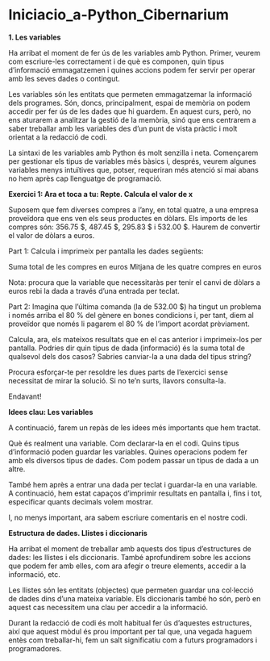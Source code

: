 # Iniciacio_a-Python_Cibernarium
**1. Les variables**

Ha arribat el moment de fer ús de les variables amb Python. Primer, veurem com escriure-les correctament i de què es componen, quin tipus d’informació emmagatzemen i quines accions podem fer servir per operar amb les seves dades o contingut.

Les variables són les entitats que permeten emmagatzemar la informació dels programes. Són, doncs, principalment, espai de memòria on podem accedir per fer ús de les dades que hi guardem. En aquest curs, però, no ens aturarem a analitzar la gestió de la memòria, sinó que ens centrarem a saber treballar amb les variables des d’un punt de vista pràctic i molt orientat a la redacció de codi.

La sintaxi de les variables amb Python és molt senzilla i neta. Començarem per gestionar els tipus de variables més bàsics i, després, veurem algunes variables menys intuïtives que, potser, requeriran més atenció si mai abans no hem après cap llenguatge de programació.

**Exercici 1: Ara et toca a tu: Repte. Calcula el valor de x**

Suposem que fem diverses compres a l’any, en total quatre, a una empresa proveïdora que ens ven els seus productes en dòlars. Els imports de les compres són: 356.75 $, 487.45 $, 295.83 $ i 532.00 $. Haurem de convertir el valor de dòlars a euros. 

Part 1: Calcula i imprimeix per pantalla les dades següents:

Suma total de les compres en euros
Mitjana de les quatre compres en euros
 

Nota: procura que la variable que necessitaràs per tenir el canvi de dòlars a euros rebi la dada a través d’una entrada per teclat.

Part 2: Imagina que l’última comanda (la de 532.00 $) ha tingut un problema i només arriba el 80 % del gènere en bones condicions i, per tant, diem al proveïdor que només li pagarem el 80 % de l’import acordat prèviament.

Calcula, ara, els mateixos resultats que en el cas anterior i imprimeix-los per pantalla.
Podries dir quin tipus de dada (informació) és la suma total de qualsevol dels dos casos?
Sabries canviar-la a una dada del tipus string?
 

Procura esforçar-te per resoldre les dues parts de l’exercici sense necessitat de mirar la solució. Si no te’n surts, llavors consulta-la.

Endavant!

**Idees clau: Les variables**

A continuació, farem un repàs de les idees més importants que hem tractat.

Què és realment una variable.
Com declarar-la en el codi.
Quins tipus d’informació poden guardar les variables.
Quines operacions podem fer amb els diversos tipus de dades.
Com podem passar un tipus de dada a un altre.
 

També hem après a entrar una dada per teclat i guardar-la en una variable. A continuació, hem estat capaços d’imprimir resultats en pantalla i, fins i tot, especificar quants decimals volem mostrar.

I, no menys important, ara sabem escriure comentaris en el nostre codi.

**Estructura de dades. Llistes i diccionaris**

Ha arribat el moment de treballar amb aquests dos tipus d’estructures de dades: les llistes i els diccionaris. També aprofundirem sobre les accions que podem fer amb elles, com ara afegir o treure elements, accedir a la informació, etc.

Les llistes són les entitats (objectes) que permeten guardar una col·lecció de dades dins d’una mateixa variable. Els diccionaris també ho són, però en aquest cas necessitem una clau per accedir a la informació.

Durant la redacció de codi és molt habitual fer ús d’aquestes estructures, així que aquest mòdul és prou important per tal que, una vegada haguem entès com treballar-hi, fem un salt significatiu com a futurs programadors i programadores. 
